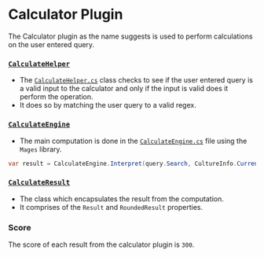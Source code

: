 # Calculator Plugin
The Calculator plugin as the name suggests is used to perform calculations on the user entered query.

### [`CalculateHelper`](src/modules/launcher/Plugins/Microsoft.Plugin.Calculator/CalculateHelper.cs)
- The [`CalculateHelper.cs`](src/modules/launcher/Plugins/Microsoft.Plugin.Calculator/CalculateHelper.cs) class checks to see if the user entered query is a valid input to the calculator and only if the input is valid does it perform the operation.
- It does so by matching the user query to a valid regex.

### [`CalculateEngine`](src/modules/launcher/Plugins/Microsoft.Plugin.Calculator/CalculateEngine.cs)
- The main computation is done in the [`CalculateEngine.cs`](src/modules/launcher/Plugins/Microsoft.Plugin.Calculator/CalculateEngine.cs) file using the `Mages` library.

```csharp
var result = CalculateEngine.Interpret(query.Search, CultureInfo.CurrentUICulture);
```

### [`CalculateResult`](src/modules/launcher/Plugins/Microsoft.Plugin.Calculator/CalculateResult.cs)
- The class which encapsulates the result from the computation.
- It comprises of the `Result` and `RoundedResult` properties.

### Score
The score of each result from the calculator plugin is `300`.

